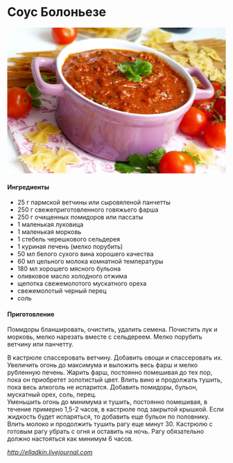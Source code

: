 ﻿---
image: ../pics/604548b99e1f1cedac0c551897ceb18f.jpg
---
# Соус Болоньезе

![Соус Болоньезе](../pics/604548b99e1f1cedac0c551897ceb18f.jpg)

#### Ингредиенты

* 25 г пармской ветчины или сыровяленой панчетты
* 250 г свежеприготовленного говяжьего фарша
* 250 г очищенных помидоров или пассаты
* 1 маленькая луковица
* 1 маленькая морковь
* 1 стебель черешкового сельдерея
* 1 куриная печень \(мелко порубить\)
* 50 мл белого сухого вина хорошего качества
* 60 мл цельного молока комнатной температуры
* 180 мл хорошего мясного бульона
* оливковое масло холодного отжима
* щепотка свежемолотого мускатного ореха
* свежемолотый черный перец
* соль

#### Приготовление

Помидоры бланшировать, очистить, удалить семена. Почистить лук и морковь, мелко нарезать вместе с сельдереем. Мелко порубить ветчину или панчетту.

В кастрюле спассеровать ветчину. Добавить овощи и спассеровать их. Увеличить огонь до максимума и выложить весь фарш и мелко рубленную печень. Жарить фарш, постоянно помешивая до тех пор, пока он приобретет золотистый цвет. Влить вино и продолжать тушить, пока весь алкоголь не испарится. Добавить помидоры, бульон, мускатный орех, соль, перец.  
Уменьшить огонь до минимума и тушить, постоянно помешивая, в течение примерно 1,5-2 часов, в кастрюле под закрытой крышкой. Если жидкость будет испаряться, то добавить еще бульон по половнику.  
Влить молоко и продолжить тушить рагу еще минут 30. Кастрюлю с готовым рагу убрать с огня и оставить на ночь. Рагу обязательно должно настояться как минимум 6 часов.

*http://elladkin.livejournal.com*
